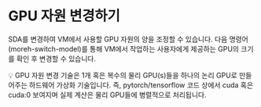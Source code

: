 # GPU 자원 변경하기

SDA를 변경하여 VM에서 사용할 GPU 자원의 양을 조정할 수 있습니다. 다음 명령어(moreh-switch-model)를 통해 VM에서 작업하는 사용자에게 제공하는 GPU의 크기를 확인 후 변경할 수 있습니다.

<aside>
💡 GPU 자원 변경 기술은 1개 혹은 복수의 물리 GPU(s)들을 하나의 논리 GPU로 만들어주는 하드웨어 가상화 기술입니다. 즉, pytorch/tensorflow 코드 상에서 cuda 혹은 cuda:0 보여지며 실제 계산은 물리 GPU들에 병렬적으로 처리됩니다.

</aside>
